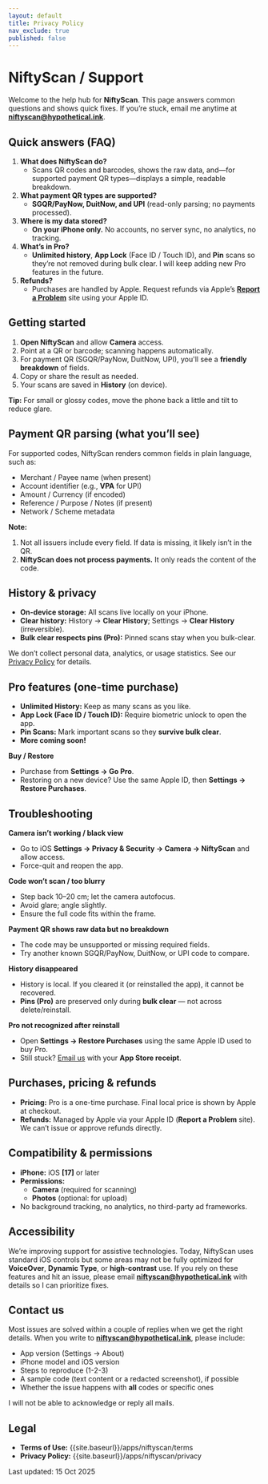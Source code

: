 ```yaml
---
layout: default
title: Privacy Policy
nav_exclude: true
published: false
---
```


# NiftyScan / Support

Welcome to the help hub for **NiftyScan**. This page answers common questions and shows quick fixes. If you’re stuck, email me anytime at **[niftyscan@hypothetical.ink](mailto:niftyscan@hypothetical.ink)**.

## Quick answers (FAQ)

1. **What does NiftyScan do?**  
    - Scans QR codes and barcodes, shows the raw data, and—for supported payment QR types—displays a simple, readable breakdown.
2. **What payment QR types are supported?**  
    - **SGQR/PayNow, DuitNow, and UPI** (read-only parsing; no payments processed).
3. **Where is my data stored?**  
    - **On your iPhone only.** No accounts, no server sync, no analytics, no tracking.
4. **What’s in Pro?**  
    - **Unlimited history**, **App Lock** (Face ID / Touch ID), and **Pin** scans so they’re not removed during bulk clear. I will keep adding new Pro features in the future.
5. **Refunds?**  
    - Purchases are handled by Apple. Request refunds via Apple’s **[Report a Problem](https://support.apple.com/en-us/118223)** site using your Apple ID.
    
## Getting started

1. **Open NiftyScan** and allow **Camera** access.
2. Point at a QR or barcode; scanning happens automatically.
3. For payment QR (SGQR/PayNow, DuitNow, UPI), you'll see a **friendly breakdown** of fields.
4. Copy or share the result as needed.
5. Your scans are saved in **History** (on device).
    
**Tip:** For small or glossy codes, move the phone back a little and tilt to reduce glare.

## Payment QR parsing (what you’ll see)

For supported codes, NiftyScan renders common fields in plain language, such as:
- Merchant / Payee name (when present)
- Account identifier (e.g., **VPA** for UPI)
- Amount / Currency (if encoded)
- Reference / Purpose / Notes (if present)
- Network / Scheme metadata
    
**Note:** 
1. Not all issuers include every field. If data is missing, it likely isn’t in the QR.
2. **NiftyScan does not process payments.** It only reads the content of the code.

## History & privacy

- **On-device storage:** All scans live locally on your iPhone.
- **Clear history:** History → **Clear History**; Settings → **Clear History** (irreversible).
- **Bulk clear respects pins (Pro):** Pinned scans stay when you bulk-clear.
    
We don’t collect personal data, analytics, or usage statistics. See our [Privacy Policy]({{site.baseurl}}/apps/niftyscan/privacy) for details.

## Pro features (one-time purchase)

- **Unlimited History:** Keep as many scans as you like.
- **App Lock (Face ID / Touch ID):** Require biometric unlock to open the app.
- **Pin Scans:** Mark important scans so they **survive bulk clear**.
- **More coming soon!**
    
**Buy / Restore**
- Purchase from **Settings → Go Pro**.
- Restoring on a new device? Use the same Apple ID, then **Settings → Restore Purchases**.

## Troubleshooting

**Camera isn’t working / black view**
- Go to iOS **Settings → Privacy & Security → Camera → NiftyScan** and allow access.
- Force-quit and reopen the app.

**Code won’t scan / too blurry**
- Step back 10–20 cm; let the camera autofocus.
- Avoid glare; angle slightly.
- Ensure the full code fits within the frame.

**Payment QR shows raw data but no breakdown**
- The code may be unsupported or missing required fields.
- Try another known SGQR/PayNow, DuitNow, or UPI code to compare.

**History disappeared**
- History is local. If you cleared it (or reinstalled the app), it cannot be recovered.
- **Pins (Pro)** are preserved only during **bulk clear** — not across delete/reinstall.

**Pro not recognized after reinstall**
- Open **Settings → Restore Purchases** using the same Apple ID used to buy Pro.
- Still stuck? [Email us](mailto:niftyscan@hypothetical.ink) with your **App Store receipt**.

## Purchases, pricing & refunds

- **Pricing:** Pro is a one-time purchase. Final local price is shown by Apple at checkout.
- **Refunds:** Managed by Apple via your Apple ID (**Report a Problem** site). We can’t issue or approve refunds directly.


## Compatibility & permissions

- **iPhone:** iOS **[17]** or later
- **Permissions:** 
    - **Camera** (required for scanning)
    - **Photos** (optional: for upload)
- No background tracking, no analytics, no third-party ad frameworks.

## Accessibility

We’re improving support for assistive technologies. Today, NiftyScan uses standard iOS controls but some areas may not be fully optimized for **VoiceOver**, **Dynamic Type**, or **high-contrast** use. If you rely on these features and hit an issue, please email **[niftyscan@hypothetical.ink](mailto:niftyscan@hypothetical.ink)** with details so I can prioritize fixes.

## Contact us
Most issues are solved within a couple of replies when we get the right details. When you write to **[niftyscan@hypothetical.ink](mailto:niftyscan@hypothetical.ink)**, please include:

- App version (Settings → About)
- iPhone model and iOS version
- Steps to reproduce (1-2-3)
- A sample code (text content or a redacted screenshot), if possible
- Whether the issue happens with **all** codes or specific ones
    
I will not be able to acknowledge or reply all mails.

## Legal

- **Terms of Use:** {{site.baseurl}}/apps/niftyscan/terms
- **Privacy Policy:** {{site.baseurl}}/apps/niftyscan/privacy

Last updated: 15 Oct 2025

<!-- INTERNAL TODO 
— Accessibility baseline checklist for next build 
- VoiceOver: Add accessibilityLabel to scan, copy, share, clear, pin, lock; hide live camera preview (isAccessibilityElement = false); announce detection (“Code detected”). 
- Focus: After successful scan, move VO focus to parsed result container; provide “Dismiss” button with a clear label. 
- Dynamic Type: Use preferredFont APIs in history and details; avoid fixed-height rows; verify no clipping at XL/XXL sizes. 
- Hit targets: Ensure all tappable areas are ≥ 44×44pt; add contentInsets where needed. 
- Contrast & color: Ensure 4.5:1 contrast for text/overlays; avoid text over the live camera feed. 
- Reduce Motion/Haptics: Respect system settings; disable custom animations/haptics when toggles are off. 
- QA pass: Test with VO on; test Zoom, Bold Text, Increase Contrast, Reduce Motion. 
-->
